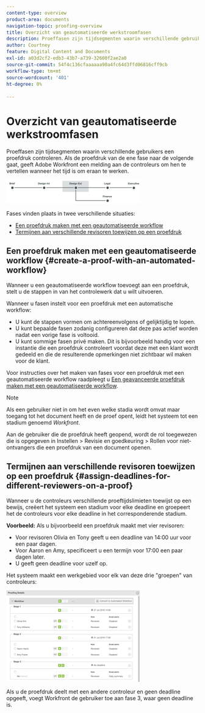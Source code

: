 ```yaml
---
content-type: overview
product-area: documents
navigation-topic: proofing-overview
title: Overzicht van geautomatiseerde werkstroomfasen
description: Proeffasen zijn tijdsegmenten waarin verschillende gebruikers een proefdruk controleren. Als de proefdruk van de ene fase naar de volgende gaat, geeft Adobe Workfront een melding aan de controleurs om hen te vertellen wanneer het tijd is om eraan te werken.
author: Courtney
feature: Digital Content and Documents
exl-id: a03d2cf2-edb3-43b7-a739-32600f2ae2a0
source-git-commit: 54f4c136cfaaaaaa90a4fc64d3ffd06816cff9cb
workflow-type: tm+mt
source-wordcount: '401'
ht-degree: 0%

---
```


# Overzicht van geautomatiseerde werkstroomfasen

Proeffasen zijn tijdsegmenten waarin verschillende gebruikers een proefdruk controleren. Als de proefdruk van de ene fase naar de volgende gaat, geeft Adobe Workfront een melding aan de controleurs om hen te vertellen wanneer het tijd is om eraan te werken.

![stappen_diagram.png](assets/stages-diagram-350x63.png)

Fases vinden plaats in twee verschillende situaties:

* [Een proefdruk maken met een geautomatiseerde workflow](#create-a-proof-with-an-automated-workflow)
* [Termijnen aan verschillende revisoren toewijzen op een proefdruk](#assign-deadlines-for-different-reviewers-on-a-proof)

## Een proefdruk maken met een geautomatiseerde workflow {#create-a-proof-with-an-automated-workflow}

Wanneer u een geautomatiseerde workflow toevoegt aan een proefdruk, stelt u de stappen in van het controlewerk dat u wilt uitvoeren.

Wanneer u fasen instelt voor een proefdruk met een automatische workflow:

* U kunt de stappen vormen om achtereenvolgens of gelijktijdig te lopen.
* U kunt bepaalde fasen zodanig configureren dat deze pas actief worden nadat een vorige fase is voltooid.
* U kunt sommige fasen privé maken. Dit is bijvoorbeeld handig voor een instantie die een proefdruk controleert voordat deze met een klant wordt gedeeld en die de resulterende opmerkingen niet zichtbaar wil maken voor de klant.

Voor instructies over het maken van fases voor een proefdruk met een geautomatiseerde workflow raadpleegt u [Een geavanceerde proefdruk maken met een geautomatiseerde workflow](../../../review-and-approve-work/proofing/creating-proofs-within-workfront/create-automated-proof-workflow.md).

>[!NOTE]
>
>Als een gebruiker niet in om het even welke stadia wordt omvat maar toegang tot het document heeft en de proef opent, leidt het systeem tot een stadium genoemd *Workfront*.
>
>Aan de gebruiker die de proefdruk heeft geopend, wordt de rol toegewezen die is opgegeven in Instellen > Revisie en goedkeuring > Rollen voor niet-ontvangers die een proefdruk van een document openen.

## Termijnen aan verschillende revisoren toewijzen op een proefdruk {#assign-deadlines-for-different-reviewers-on-a-proof}

Wanneer u de controleurs verschillende proeftijdslimieten toewijst op een bewijs, creëert het systeem een stadium voor elke deadline en groepeert het de controleurs voor elke deadline in het corresponderende stadium. 

**Voorbeeld:** Als u bijvoorbeeld een proefdruk maakt met vier revisoren:

* Voor revisoren Olivia en Tony geeft u een deadline van 14:00 uur voor een paar dagen.
* Voor Aaron en Amy, specificeert u een termijn voor 17:00 een paar dagen later.
* U geeft geen deadline voor uzelf op.

Het systeem maakt een werkgebied voor elk van deze drie &quot;groepen&quot; van controleurs:

![stage.png](assets/stages-350x239.png)

Als u de proefdruk deelt met een andere controleur en geen deadline opgeeft, voegt Workfront de gebruiker toe aan fase 3, waar geen deadline is. 
